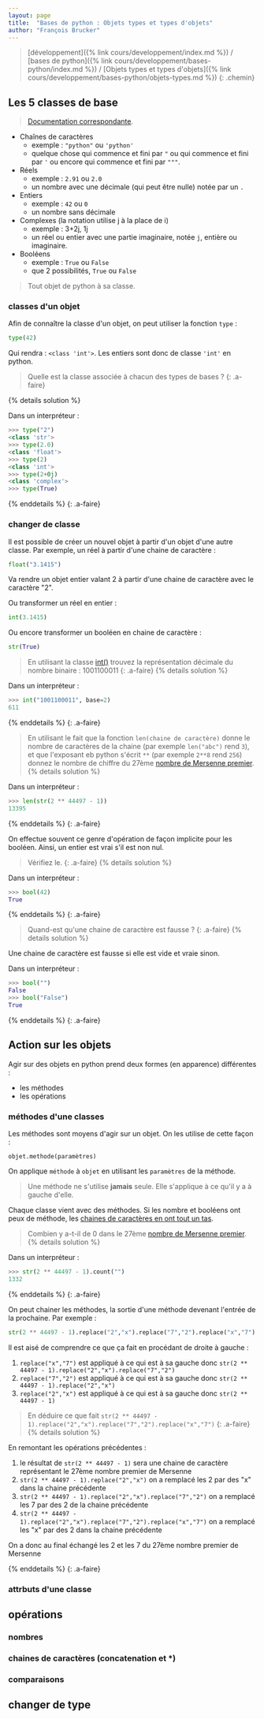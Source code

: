 ```yaml
---
layout: page
title:  "Bases de python : Objets types et types d'objets"
author: "François Brucker"
---
```


>[développement]({% link cours/developpement/index.md %}) / [bases de python]({% link cours/developpement/bases-python/index.md %}) / [Objets types et types d'objets]({% link cours/developpement/bases-python/objets-types.md %})
{: .chemin}

## Les 5 classes de base

>[Documentation correspondante](https://docs.python.org/3/library/stdtypes.html#built-in-types).

* Chaînes de caractères
  * exemple : `"python"` ou `'python'`
  * quelque chose qui commence et fini par `"` ou qui commence et fini par `'` ou encore qui commence et fini par `"""`.
* Réels
  * exemple : `2.91` ou `2.0`
  * un nombre avec une décimale (qui peut être nulle) notée par un `.`
* Entiers
  * exemple : `42` ou `0`
  * un nombre sans décimale
* Complexes (la notation utilise j à la place de i)
  * exemple : 3+2j, 1j
  * un réel ou entier avec une partie imaginaire, notée `j`, entière ou imaginaire.
* Booléens
  * exemple : `True` ou `False`
  * que 2 possibilités, `True` ou `False`

> Tout objet de python à sa classe.

### classes d'un objet

Afin de connaître la classe d'un objet, on peut utiliser la fonction `type` :

```python
type(42) 
```

Qui rendra :  `<class 'int'>`. Les entiers sont donc de classe `'int'` en python.

> Quelle est la classe associée à chacun des types de bases ?
{: .a-faire}

{% details solution %}

Dans un interpréteur :

```python
>>> type("2")
<class 'str'>
>>> type(2.0)
<class 'float'>
>>> type(2)
<class 'int'>
>>> type(2+0j)
<class 'complex'>
>>> type(True)
```

{% enddetails %}
{: .a-faire}

### changer de classe

Il est possible de créer un nouvel objet à partir d'un objet d'une autre classe. Par exemple, un réel à partir d'une chaine de caractère :

```python
float("3.1415")
```

Va rendre un objet entier valant 2 à partir d'une chaine de caractère avec le caractère "2".

Ou transformer un réel en entier :

```python
int(3.1415)
```

Ou encore transformer un booléen en chaine de caractère :

```python
str(True)
```

> En utilisant la classe [int()](https://docs.python.org/fr/3.9/library/functions.html#int) trouvez la représentation décimale du nombre binaire : 1001100011
{: .a-faire}
{% details solution %}

Dans un interpréteur :

```python
>>> int("1001100011", base=2)
611
```

{% enddetails %}
{: .a-faire}

> En utilisant le fait que la fonction `len(chaine de caractère)` donne le nombre de caractères de la chaine (par exemple `len("abc")` rend `3`), et que l'exposant eb python s'écrit `**` (par exemple `2**8` rend `256`) donnez le nombre de chiffre du 27ème [nombre de Mersenne premier](https://fr.wikipedia.org/wiki/Nombre_de_Mersenne_premier).
{% details solution %}

Dans un interpréteur :

```python
>>> len(str(2 ** 44497 - 1))
13395
```

{% enddetails %}
{: .a-faire}

On effectue souvent ce genre d'opération de façon implicite pour les booléen. Ainsi, un entier est vrai s'il est non nul.

> Vérifiez le.
{: .a-faire}
{% details solution %}

Dans un interpréteur :

```python
>>> bool(42)
True
```

{% enddetails %}
{: .a-faire}

> Quand-est qu'une chaine de caractère est fausse ?
{: .a-faire}
{% details solution %}

Une chaine de caractère est fausse si elle est vide et vraie sinon. 

Dans un interpréteur :

```python
>>> bool("")
False
>>> bool("False")
True
```

{% enddetails %}
{: .a-faire}

## Action sur les objets

Agir sur des objets en python prend deux formes (en apparence) différentes :

* les méthodes
* les opérations

### méthodes d'une classes

Les méthodes sont moyens d'agir sur un objet. On les utilise de cette façon :

```pyhton
objet.methode(paramètres)
```

On applique `méthode` à `objet` en utilisant les `paramètres` de la méthode.

> Une méthode ne s'utilise **jamais** seule. Elle s'applique à ce qu'il y a à gauche d'elle.

Chaque classe vient avec des méthodes. Si les nombre et booléens ont peux de méthode, les [chaines de caractères en ont tout un tas](https://docs.python.org/3/library/stdtypes.html#string-methods).

> Combien y a-t-il de 0 dans le 27ème [nombre de Mersenne premier](https://fr.wikipedia.org/wiki/Nombre_de_Mersenne_premier).
{% details solution %}

Dans un interpréteur :

```python
>>> str(2 ** 44497 - 1).count("")
1332
```

{% enddetails %}
{: .a-faire}

On peut chainer les méthodes, la sortie d'une méthode devenant l'entrée de la prochaine. Par exemple :

```python
str(2 ** 44497 - 1).replace("2","x").replace("7","2").replace("x","7")
```

Il est aisé de comprendre ce que ça fait en procédant de droite à gauche :

1. `replace("x","7")` est appliqué à ce qui est à sa gauche donc `str(2 ** 44497 - 1).replace("2","x").replace("7","2")`
2. `replace("7","2")` est appliqué à ce qui est à sa gauche donc `str(2 ** 44497 - 1).replace("2","x")`
3. `replace("2","x")` est appliqué à ce qui est à sa gauche donc `str(2 ** 44497 - 1)`

> En déduire ce que fait `str(2 ** 44497 - 1).replace("2","x").replace("7","2").replace("x","7")`
{: .a-faire}
{% details solution %}

En remontant les opérations précédentes :

1. le résultat de `str(2 ** 44497 - 1)`  sera une chaine de caractère représentant le 27ème nombre premier de Mersenne
2. `str(2 ** 44497 - 1).replace("2","x")` on a remplacé les 2 par des "x" dans la chaine précédente
3. `str(2 ** 44497 - 1).replace("2","x").replace("7","2")` on a remplacé les 7 par des 2 de la chaine précédente
4. `str(2 ** 44497 - 1).replace("2","x").replace("7","2").replace("x","7")` on a remplacé les "x" par des 2 dans la chaine précédente

On a donc au final échangé les 2 et les 7 du 27ème nombre premier de Mersenne

{% enddetails %}
{: .a-faire}

### attrbuts d'une classe

## opérations

### nombres

### chaines de caractères (concatenation et *)

### comparaisons 

## changer de type

